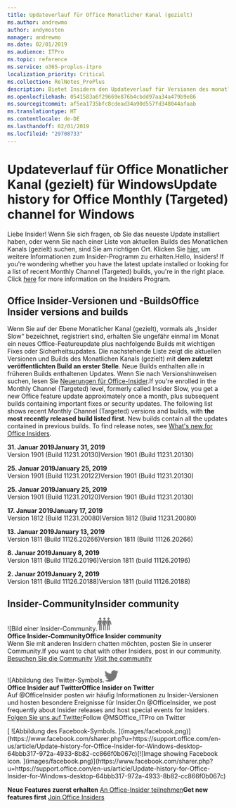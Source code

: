 ```yaml
---
title: Updateverlauf für Office Monatlicher Kanal (gezielt)
ms.author: andrewmo
author: andymosten
manager: andrewmo
ms.date: 02/01/2019
ms.audience: ITPro
ms.topic: reference
ms.service: o365-proplus-itpro
localization_priority: Critical
ms.collection: RelNotes_ProPlus
description: Bietet Insidern den Updateverlauf für Versionen des monatlichen Kanals (gezielt) für Windows Desktop.
ms.openlocfilehash: 0541583a6f29669e876b4cbdd97aa34a479b9e86
ms.sourcegitcommit: af5ea1735bfc8cdead34a90d557fd348044afaab
ms.translationtype: HT
ms.contentlocale: de-DE
ms.lasthandoff: 02/01/2019
ms.locfileid: "29708733"
---
```

# <a name="update-history-for-office-monthly-targeted-channel-for-windows"></a><span data-ttu-id="f186f-103">Updateverlauf für Office Monatlicher Kanal (gezielt) für Windows</span><span class="sxs-lookup"><span data-stu-id="f186f-103">Update history for Office Monthly (Targeted) channel for Windows</span></span>

<span data-ttu-id="f186f-p101">Liebe Insider! Wenn Sie sich fragen, ob Sie das neueste Update installiert haben, oder wenn Sie nach einer Liste von aktuellen Builds des Monatlichen Kanals (gezielt) suchen, sind Sie am richtigen Ort. Klicken Sie [hier](https://insider.office.com/), um weitere Informationen zum Insider-Programm zu erhalten.</span><span class="sxs-lookup"><span data-stu-id="f186f-p101">Hello, Insiders! If you're wondering whether you have the latest update installed or looking for a list of recent Monthly Channel (Targeted) builds, you're in the right place. Click [here](https://insider.office.com/) for more information on the Insiders Program.</span></span>

## <a name="office-insider-versions-and-builds"></a><span data-ttu-id="f186f-107">Office Insider-Versionen und -Builds</span><span class="sxs-lookup"><span data-stu-id="f186f-107">Office Insider versions and builds</span></span>

<span data-ttu-id="f186f-p102">Wenn Sie auf der Ebene Monatlicher Kanal (gezielt), vormals als „Insider Slow“ bezeichnet, registriert sind, erhalten Sie ungefähr einmal im Monat ein neues Office-Featureupdate plus nachfolgende Builds mit wichtigen Fixes oder Sicherheitsupdates. Die nachstehende Liste zeigt die aktuellen Versionen und Builds des Monatlichen Kanals (gezielt) mit **dem zuletzt veröffentlichten Build an erster Stelle**. Neue Builds enthalten alle in früheren Builds enthaltenen Updates. Wenn Sie nach Versionshinweisen suchen, lesen Sie [Neuerungen für Office-Insider](https://support.office.com/de-DE/article/what-s-new-for-office-insiders-c152d1e2-96ff-4ce9-8c14-e74e13847a24).</span><span class="sxs-lookup"><span data-stu-id="f186f-p102">If you're enrolled in the Monthly Channel (Targeted) level, formerly called Insider Slow, you get a new Office feature update approximately once a month, plus subsequent builds containing important fixes or security updates. The following list shows recent Monthly Channel (Targeted) versions and builds, with **the most recently released build listed first**. New builds contain all the updates contained in previous builds. To find release notes, see [What's new for Office Insiders](https://support.office.com/de-DE/article/what-s-new-for-office-insiders-c152d1e2-96ff-4ce9-8c14-e74e13847a24).</span></span>

<span data-ttu-id="f186f-112">**31. Januar 2019**</span><span class="sxs-lookup"><span data-stu-id="f186f-112">**January 31, 2019**</span></span><br/> <span data-ttu-id="f186f-113">Version 1901 (Build 11231.20130)</span><span class="sxs-lookup"><span data-stu-id="f186f-113">Version 1901 (Build 11231.20130)</span></span><br/> 

<span data-ttu-id="f186f-114">**25. Januar 2019**</span><span class="sxs-lookup"><span data-stu-id="f186f-114">**January 25, 2019**</span></span><br/> <span data-ttu-id="f186f-115">Version 1901 (Build 11231.20122)</span><span class="sxs-lookup"><span data-stu-id="f186f-115">Version 1901 (Build 11231.20130)</span></span><br/> 

<span data-ttu-id="f186f-116">**25. Januar 2019**</span><span class="sxs-lookup"><span data-stu-id="f186f-116">**January 25, 2019**</span></span><br/> <span data-ttu-id="f186f-117">Version 1901 (Build 11231.20120)</span><span class="sxs-lookup"><span data-stu-id="f186f-117">Version 1901 (Build 11231.20130)</span></span><br/> 

<span data-ttu-id="f186f-118">**17. Januar 2019**</span><span class="sxs-lookup"><span data-stu-id="f186f-118">**January 17, 2019**</span></span><br/> <span data-ttu-id="f186f-119">Version 1812 (Build 11231.20080)</span><span class="sxs-lookup"><span data-stu-id="f186f-119">Version 1812 (Build 11231.20080)</span></span><br/> 

<span data-ttu-id="f186f-120">**13. Januar 2019**</span><span class="sxs-lookup"><span data-stu-id="f186f-120">**January 13, 2019**</span></span><br/> <span data-ttu-id="f186f-121">Version 1811 (Build 11126.20266)</span><span class="sxs-lookup"><span data-stu-id="f186f-121">Version 1811 (Build 11126.20266)</span></span><br/>

<span data-ttu-id="f186f-122">**8. Januar 2019**</span><span class="sxs-lookup"><span data-stu-id="f186f-122">**January 8, 2019**</span></span><br/> <span data-ttu-id="f186f-123">Version 1811 (Build 11126.20196)</span><span class="sxs-lookup"><span data-stu-id="f186f-123">Version 1811 (build 11126.20196)</span></span><br/> 

<span data-ttu-id="f186f-124">**2. Januar 2019**</span><span class="sxs-lookup"><span data-stu-id="f186f-124">**January 2, 2019**</span></span><br/> <span data-ttu-id="f186f-125">Version 1811 (Build 11126.20188)</span><span class="sxs-lookup"><span data-stu-id="f186f-125">Version 1811 (build 11126.20188)</span></span><br/> 


## <a name="insider-community"></a><span data-ttu-id="f186f-126">Insider-Community</span><span class="sxs-lookup"><span data-stu-id="f186f-126">Insider community</span></span>

<span data-ttu-id="f186f-127">![Bild einer Insider-Community.</span><span class="sxs-lookup"><span data-stu-id="f186f-127">![Image showing insider community.</span></span> ](images/insidercommunity.png)<br/>
<span data-ttu-id="f186f-128">**Office Insider-Community**</span><span class="sxs-lookup"><span data-stu-id="f186f-128">**Office Insider community**</span></span><br/> <span data-ttu-id="f186f-129">Wenn Sie mit anderen Insidern chatten möchten, posten Sie in unserer Community.</span><span class="sxs-lookup"><span data-stu-id="f186f-129">If you want to chat with other Insiders, post in our community.</span></span><br/><span data-ttu-id="f186f-130"> 
[Besuchen Sie die Community](https://go.microsoft.com/fwlink/?linkid=843493)</span><span class="sxs-lookup"><span data-stu-id="f186f-130"> 
[Visit the community](https://go.microsoft.com/fwlink/?linkid=843493)</span></span><br/> 

<span data-ttu-id="f186f-131">![Abbildung des Twitter-Symbols.</span><span class="sxs-lookup"><span data-stu-id="f186f-131">![Image showing twitter icon.</span></span> ](images/twitter.png)<br/>
<span data-ttu-id="f186f-132">**Office Insider auf Twitter**</span><span class="sxs-lookup"><span data-stu-id="f186f-132">**Office Insider on Twitter**</span></span><br/> <span data-ttu-id="f186f-133">Auf @OfficeInsider posten wir häufig Informationen zu Insider-Versionen und hosten besondere Ereignisse für Insider.</span><span class="sxs-lookup"><span data-stu-id="f186f-133">On @OfficeInsider, we post frequently about Insider releases and host special events for Insiders.</span></span><br/><span data-ttu-id="f186f-134"> 
[Folgen Sie uns auf Twitter](https://go.microsoft.com/fwlink/?linkid=717717)</span><span class="sxs-lookup"><span data-stu-id="f186f-134">Follow @MSOffice_ITPro on Twitter</span></span><br/> 

<span data-ttu-id="f186f-135">
  [
  ![Abbildung des Facebook-Symbols. ](images/facebook.png)](https://www.facebook.com/sharer.php?u=https://support.office.com/en-us/article/Update-history-for-Office-Insider-for-Windows-desktop-64bbb317-972a-4933-8b82-cc866f0b067c)</span><span class="sxs-lookup"><span data-stu-id="f186f-135">[![Image showing Facebook icon. ](images/facebook.png)](https://www.facebook.com/sharer.php?u=https://support.office.com/en-us/article/Update-history-for-Office-Insider-for-Windows-desktop-64bbb317-972a-4933-8b82-cc866f0b067c)</span></span>       


<span data-ttu-id="f186f-136">**Neue Features zuerst erhalten**
[An Office-Insider teilnehmen](https://insider.office.com/)</span><span class="sxs-lookup"><span data-stu-id="f186f-136">**Get new features first**
[Join Office Insiders](https://insider.office.com/)</span></span>
